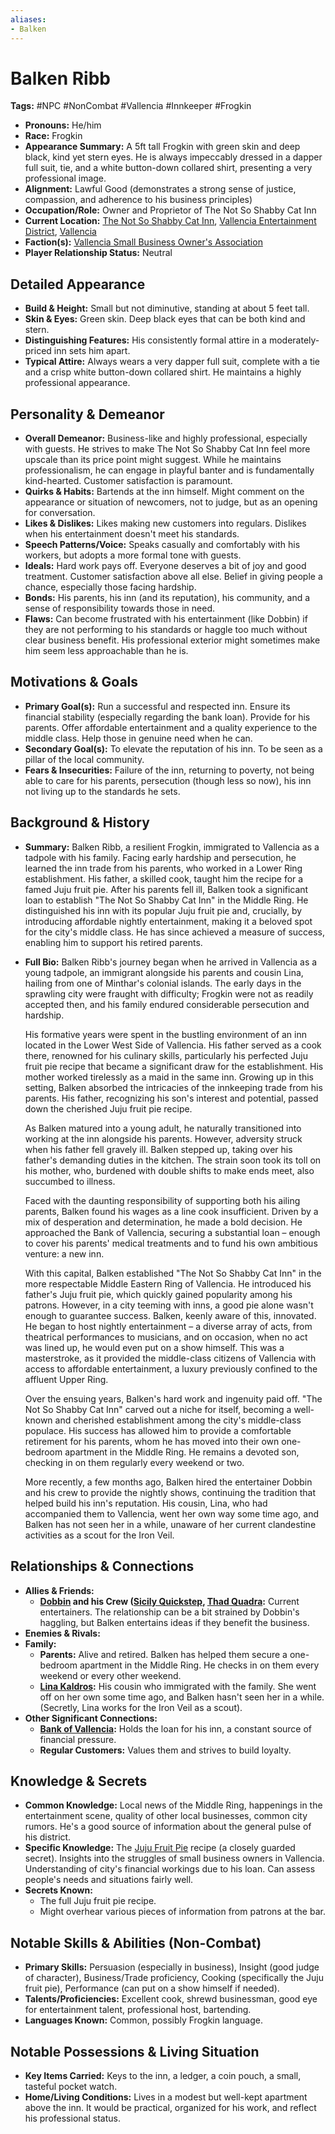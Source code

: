 ```yaml
---
aliases:
- Balken
---
```


# Balken Ribb

**Tags:** #NPC #NonCombat #Vallencia #Innkeeper #Frogkin

* **Pronouns:** He/him
* **Race:** Frogkin
* **Appearance Summary:** A 5ft tall Frogkin with green skin and deep black, kind yet stern eyes. He is always impeccably dressed in a dapper full suit, tie, and a white button-down collared shirt, presenting a very professional image.
* **Alignment:** Lawful Good (demonstrates a strong sense of justice, compassion, and adherence to his business principles)
* **Occupation/Role:** Owner and Proprietor of The Not So Shabby Cat Inn
* **Current Location:** [The Not So Shabby Cat Inn](/places/kingdom-of-minthar/vallencia/the-not-so-shabby-cat-inn/the-not-so-shabby-cat-inn), [Vallencia Entertainment District](/places/kingdom-of-minthar/vallencia/districts/vallencia-entertainment-district/vallencia-entertainment-district), [Vallencia](/places/kingdom-of-minthar/vallencia/vallencia)
* **Faction(s):** [Vallencia Small Business Owner's Association](/factions/vallencia-small-business-owners-association/vallencia-small-business-owners-association)
* **Player Relationship Status:** Neutral

## Detailed Appearance

* **Build & Height:** Small but not diminutive, standing at about 5 feet tall.
* **Skin & Eyes:** Green skin. Deep black eyes that can be both kind and stern.
* **Distinguishing Features:** His consistently formal attire in a moderately-priced inn sets him apart.
* **Typical Attire:** Always wears a very dapper full suit, complete with a tie and a crisp white button-down collared shirt. He maintains a highly professional appearance.

## Personality & Demeanor

* **Overall Demeanor:** Business-like and highly professional, especially with guests. He strives to make The Not So Shabby Cat Inn feel more upscale than its price point might suggest. While he maintains professionalism, he can engage in playful banter and is fundamentally kind-hearted. Customer satisfaction is paramount.
* **Quirks & Habits:** Bartends at the inn himself. Might comment on the appearance or situation of newcomers, not to judge, but as an opening for conversation.
* **Likes & Dislikes:** Likes making new customers into regulars. Dislikes when his entertainment doesn't meet his standards.
* **Speech Patterns/Voice:** Speaks casually and comfortably with his workers, but adopts a more formal tone with guests.
* **Ideals:** Hard work pays off. Everyone deserves a bit of joy and good treatment. Customer satisfaction above all else. Belief in giving people a chance, especially those facing hardship.
* **Bonds:** His parents, his inn (and its reputation), his community, and a sense of responsibility towards those in need.
* **Flaws:** Can become frustrated with his entertainment (like Dobbin) if they are not performing to his standards or haggle too much without clear business benefit. His professional exterior might sometimes make him seem less approachable than he is.

## Motivations & Goals

* **Primary Goal(s):** Run a successful and respected inn. Ensure its financial stability (especially regarding the bank loan). Provide for his parents. Offer affordable entertainment and a quality experience to the middle class. Help those in genuine need when he can.
* **Secondary Goal(s):** To elevate the reputation of his inn. To be seen as a pillar of the local community.
* **Fears & Insecurities:** Failure of the inn, returning to poverty, not being able to care for his parents, persecution (though less so now), his inn not living up to the standards he sets.

## Background & History

* **Summary:** Balken Ribb, a resilient Frogkin, immigrated to Vallencia as a tadpole with his family. Facing early hardship and persecution, he learned the inn trade from his parents, who worked in a Lower Ring establishment. His father, a skilled cook, taught him the recipe for a famed Juju fruit pie. After his parents fell ill, Balken took a significant loan to establish "The Not So Shabby Cat Inn" in the Middle Ring. He distinguished his inn with its popular Juju fruit pie and, crucially, by introducing affordable nightly entertainment, making it a beloved spot for the city's middle class. He has since achieved a measure of success, enabling him to support his retired parents.

* **Full Bio:** Balken Ribb's journey began when he arrived in Vallencia as a young tadpole, an immigrant alongside his parents and cousin Lina, hailing from one of Minthar's colonial islands. The early days in the sprawling city were fraught with difficulty; Frogkin were not as readily accepted then, and his family endured considerable persecution and hardship.
  
  His formative years were spent in the bustling environment of an inn located in the Lower West Side of Vallencia. His father served as a cook there, renowned for his culinary skills, particularly his perfected Juju fruit pie recipe that became a significant draw for the establishment. His mother worked tirelessly as a maid in the same inn. Growing up in this setting, Balken absorbed the intricacies of the innkeeping trade from his parents. His father, recognizing his son's interest and potential, passed down the cherished Juju fruit pie recipe.
  
  As Balken matured into a young adult, he naturally transitioned into working at the inn alongside his parents. However, adversity struck when his father fell gravely ill. Balken stepped up, taking over his father's demanding duties in the kitchen. The strain soon took its toll on his mother, who, burdened with double shifts to make ends meet, also succumbed to illness.
  
  Faced with the daunting responsibility of supporting both his ailing parents, Balken found his wages as a line cook insufficient. Driven by a mix of desperation and determination, he made a bold decision. He approached the Bank of Vallencia, securing a substantial loan – enough to cover his parents' medical treatments and to fund his own ambitious venture: a new inn.
  
  With this capital, Balken established "The Not So Shabby Cat Inn" in the more respectable Middle Eastern Ring of Vallencia. He introduced his father's Juju fruit pie, which quickly gained popularity among his patrons. However, in a city teeming with inns, a good pie alone wasn't enough to guarantee success. Balken, keenly aware of this, innovated. He began to host nightly entertainment – a diverse array of acts, from theatrical performances to musicians, and on occasion, when no act was lined up, he would even put on a show himself. This was a masterstroke, as it provided the middle-class citizens of Vallencia with access to affordable entertainment, a luxury previously confined to the affluent Upper Ring.
  
  Over the ensuing years, Balken's hard work and ingenuity paid off. "The Not So Shabby Cat Inn" carved out a niche for itself, becoming a well-known and cherished establishment among the city's middle-class populace. His success has allowed him to provide a comfortable retirement for his parents, whom he has moved into their own one-bedroom apartment in the Middle Ring. He remains a devoted son, checking in on them regularly every weekend or two.
  
  More recently, a few months ago, Balken hired the entertainer Dobbin and his crew to provide the nightly shows, continuing the tradition that helped build his inn's reputation. His cousin, Lina, who had accompanied them to Vallencia, went her own way some time ago, and Balken has not seen her in a while, unaware of her current clandestine activities as a scout for the Iron Veil.

## Relationships & Connections

* **Allies & Friends:**
  * **[Dobbin](/players/dobbin-cobblepot-iii/dobbin-cobblepot-iii) and his Crew ([Sicily Quickstep](/npcs/vallencia-npcs/vallencia-core-npcs/sicily-quickstep/sicily-quickstep), [Thad Quadra](/npcs/vallencia-npcs/misc-vallencia-npcs/thad-quadra/thad-quadra):** Current entertainers. The relationship can be a bit strained by Dobbin's haggling, but Balken entertains ideas if they benefit the business.
* **Enemies & Rivals:**
* **Family:**
  * **Parents:** Alive and retired. Balken has helped them secure a one-bedroom apartment in the Middle Ring. He checks in on them every weekend or every other weekend.
  * **[Lina Kaldros](/npcs/vallence-npcs/iron-veil-npcs/lina-kaldros/lina-kaldros):** His cousin who immigrated with the family. She went off on her own some time ago, and Balken hasn't seen her in a while. (Secretly, Lina works for the Iron Veil as a scout).
* **Other Significant Connections:**
  * **[Bank of Vallencia](/places/kingdom-of-minthar/vallencia/bank-of-vallencia/bank-of-vallencia):** Holds the loan for his inn, a constant source of financial pressure.
  * **Regular Customers:** Values them and strives to build loyalty.

## Knowledge & Secrets

* **Common Knowledge:** Local news of the Middle Ring, happenings in the entertainment scene, quality of other local businesses, common city rumors. He's a good source of information about the general pulse of his district.
* **Specific Knowledge:** The [Juju Fruit Pie](/items/miscellaneous-items/juju-fruit-pie) recipe (a closely guarded secret). Insights into the struggles of small business owners in Vallencia. Understanding of city's financial workings due to his loan. Can assess people's needs and situations fairly well.
* **Secrets Known:**
  * The full Juju fruit pie recipe.
  * Might overhear various pieces of information from patrons at the bar.

## Notable Skills & Abilities (Non-Combat)

* **Primary Skills:** Persuasion (especially in business), Insight (good judge of character), Business/Trade proficiency, Cooking (specifically the Juju fruit pie), Performance (can put on a show himself if needed).
* **Talents/Proficiencies:** Excellent cook, shrewd businessman, good eye for entertainment talent, professional host, bartending.
* **Languages Known:** Common, possibly Frogkin language.

## Notable Possessions & Living Situation

* **Key Items Carried:** Keys to the inn, a ledger, a coin pouch, a small, tasteful pocket watch.
* **Home/Living Conditions:** Lives in a modest but well-kept apartment above the inn. It would be practical, organized for his work, and reflect his professional status.
